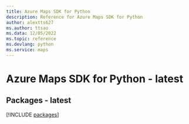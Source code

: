 ```yaml
---
title: Azure Maps SDK for Python
description: Reference for Azure Maps SDK for Python
author: alextts627
ms.author: ttsao
ms.data: 12/05/2022
ms.topic: reference
ms.devlang: python
ms.service: maps
---
```

# Azure Maps SDK for Python - latest
## Packages - latest
[!INCLUDE [packages](maps-index.md)]